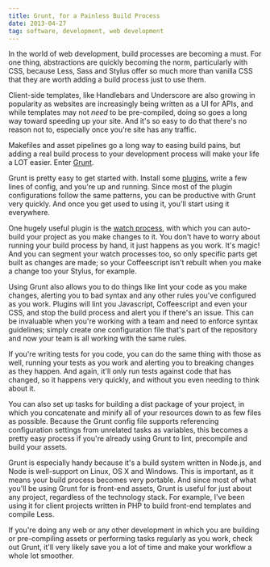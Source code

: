 ```yaml
---
title: Grunt, for a Painless Build Process
date: 2013-04-27
tag: software, development, web development
---
```


In the world of web development, build processes are becoming a must. For one thing, abstractions are quickly becoming the norm, particularly with CSS, because Less, Sass and Stylus offer so much more than vanilla CSS that they are worth adding a build process just to use them.

Client-side templates, like Handlebars and Underscore are also growing in popularity as websites are increasingly being written as a UI for APIs, and while templates may not *need* to be pre-compiled, doing so goes a long way toward speeding up your site. And it's so easy to do that there's no reason not to, especially once you're site has any traffic.

Makefiles and asset pipelines go a long way to easing build pains, but adding a real build process to your development process will make your life a LOT easier. Enter [Grunt](http://gruntjs.com/).

Grunt is pretty easy to get started with. Install some [plugins](http://gruntjs.com/plugins), write a few lines of config, and you're up and running. Since most of the plugin configurations follow the same patterns, you can be productive with Grunt very quickly. And once you get used to using it, you'll start using it everywhere.

One hugely useful plugin is the [watch process](https://github.com/gruntjs/grunt-contrib-watch), with which you can auto-build your project as you make changes to it. You don't have to worry about running your build process by hand, it just happens as you work. It's magic! And you can segment your watch processes too, so only specific parts get built as changes are made; so your Coffeescript isn't rebuilt when you make a change too your Stylus, for example.

Using Grunt also allows you to do things like lint your code as you make changes, alerting you to bad syntax and any other rules you've configured as you work. Plugins will lint you Javascript, Coffeescript and even your CSS, and stop the build process and alert you if there's an issue. This can be invaluable when you're working with a team and need to enforce syntax guidelines; simply create one configuration file that's part of the repository and now your team is all working with the same rules.

If you're writing tests for you code, you can do the same thing with those as well, running your tests as you work and alerting you to breaking changes as they happen. And again, it'll only run tests against code that has changed, so it happens very quickly, and without you even needing to think about it.

You can also set up tasks for building a dist package of your project, in which you concatenate and minify all of your resources down to as few files as possible. Because the Grunt config file supports referencing configuration settings from unrelated tasks as variables, this becomes a pretty easy process if you're already using Grunt to lint, precompile and build your assets.

Grunt is especially handy because it's a build system written in Node.js, and Node is well-support on Linux, OS X and Windows. This is important, as it means your build process becomes very portable. And since most of what you'll be using Grunt for is front-end assets, Grunt is useful for just about any project, regardless of the technology stack. For example, I've been using it for client projects written in PHP to build front-end templates and compile Less.

If you're doing any web or any other development in which you are building or pre-compiling assets or performing tasks regularly as you work, check out Grunt, it'll very likely save you a lot of time and make your workflow a whole lot smoother.
